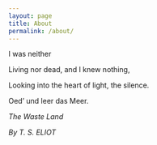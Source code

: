```yaml
---
layout: page
title: About
permalink: /about/
---
```


<p>I was neither</p>
<p>Living nor dead, and I knew nothing,</p>
<p>Looking into the heart of light, the silence.</p>
<p>Oed’ und leer das Meer.</p>
<p>           <em>The Waste Land</em></p>
<p>            <em>By T. S. ELIOT</em></p>

